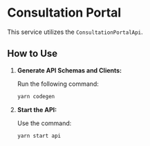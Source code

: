 # Consultation Portal

This service utilizes the `ConsultationPortalApi`.

## How to Use

1. **Generate API Schemas and Clients:**

   Run the following command:

   ```bash
   yarn codegen
   ```

2. **Start the API:**

   Use the command:

   ```bash
   yarn start api
   ```
